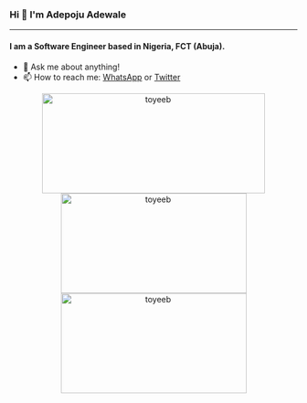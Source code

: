 
<!--
**AdepojuToyeeb/AdepojuToyeeb** is a ✨ _special_ ✨ repository because its `README.md` (this file) appears on your GitHub profile.

Here are some ideas to get you started:

- 🔭 I’m currently working on ...
- 🌱 I’m currently learning ...
- 👯 I’m looking to collaborate on ...
- 🤔 I’m looking for help with ...
- 💬 Ask me about ...
- 📫 How to reach me: ...
- 😄 Pronouns: ...
- ⚡ Fun fact: ...
-->

### Hi 👋 I'm Adepoju Adewale
---

#### I am a Software Engineer based in Nigeria, FCT (Abuja).
<!--
- 🔭 I’m currently learning DSA with Java
- 🌱 I’m currently building mobile apps with flutter and react native
- --->
- 💬 Ask me about anything!
- 📫 How to reach me: <a href="https://wa.me/08112213729">WhatsApp</a> or <a href="https://twitter.com/_tweeby">Twitter</a>
<!-- - ⚙️ Love workin with: `.ts`, `.js` and sometimes `.dart`-->

<div align="center">
  <a href="https://github.com/anuraghazra/github-readme-stats" title="Go to Source">
    <img
      align="center"
      height="175"
      width="390"
     src="https://github-readme-stats.vercel.app/api?username=AdepojuToyeeb&show_icons=true&locale=en&theme=merko"
      alt="toyeeb"
    />
  </a>

   
  <a href="https://github.com/anuraghazra/github-readme-stats">
    <img
      width="325"
      height="175"
      align="center"
      src="https://github-readme-stats.vercel.app/api/top-langs?username=AdepojuToyeeb&show_icons=true&locale=en&layout=compact&theme=merko"
      alt="toyeeb"
    />
  </a>
    <a href="https://github.com/anuraghazra/github-readme-stats">
    <img
      width="325"
      height="175"
      align="center"
     src="https://github-readme-streak-stats.herokuapp.com/?user=AdepojuToyeeb&theme=merko"
    alt="toyeeb"
    />
  </a>
</div>

